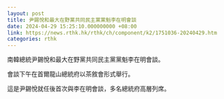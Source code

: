 ```yaml
---
layout: post
title: 尹錫悅和最大在野黨共同民主黨黨魁李在明會談
date: 2024-04-29 15:25:10.000000000 +08:00
link: https://news.rthk.hk/rthk/ch/component/k2/1751036-20240429.htm
categories: rthk
---
```


南韓總統尹錫悅和最大在野黨共同民主黨黨魁李在明會談。

會談下午在首爾龍山總統府以茶敘會形式舉行。

這是尹錫悅就任後首次與李在明會談，多名總統府高層列席。
